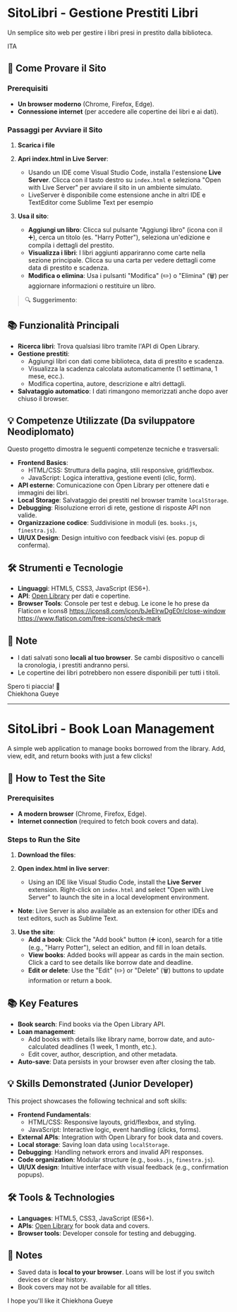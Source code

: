 # SitoLibri - Gestione Prestiti Libri

Un semplice sito web per gestire i libri presi in prestito dalla biblioteca.

ITA

## 🚀 Come Provare il Sito

### Prerequisiti
- **Un browser moderno** (Chrome, Firefox, Edge).
- **Connessione internet** (per accedere alle copertine dei libri e ai dati).

### Passaggi per Avviare il Sito
1. **Scarica i file**

2. **Apri index.html in Live Server**:
   - Usando un IDE come Visual Studio Code, installa l'estensione **Live Server**. Clicca con il tasto destro su `index.html` e seleziona "Open with Live Server" per avviare il sito in un ambiente simulato.
   - LiveServer è disponibile come estensione anche in altri IDE e TextEditor come Sublime Text per esempio

3. **Usa il sito**:
   - **Aggiungi un libro**: Clicca sul pulsante "Aggiungi libro" (icona con il ➕), cerca un titolo (es. "Harry Potter"), seleziona un'edizione e compila i dettagli del prestito.
   - **Visualizza i libri**: I libri aggiunti appariranno come carte nella sezione principale. Clicca su una carta per vedere dettagli come data di prestito e scadenza.
   - **Modifica o elimina**: Usa i pulsanti "Modifica" (✏️) o "Elimina" (🗑️) per aggiornare informazioni o restituire un libro.

> 🔍 **Suggerimento**: 

## 📚 Funzionalità Principali
- **Ricerca libri**: Trova qualsiasi libro tramite l'API di Open Library.
- **Gestione prestiti**:
  - Aggiungi libri con dati come biblioteca, data di prestito e scadenza.
  - Visualizza la scadenza calcolata automaticamente (1 settimana, 1 mese, ecc.).
  - Modifica copertina, autore, descrizione e altri dettagli.
- **Salvataggio automatico**: I dati rimangono memorizzati anche dopo aver chiuso il browser.

## 💡 Competenze Utilizzate (Da sviluppatore Neodiplomato)
Questo progetto dimostra le seguenti competenze tecniche e trasversali:
- **Frontend Basics**:
  - HTML/CSS: Struttura della pagina, stili responsive, grid/flexbox.
  - JavaScript: Logica interattiva, gestione eventi (clic, form).
- **API esterne**: Comunicazione con Open Library per ottenere dati e immagini dei libri.
- **Local Storage**: Salvataggio dei prestiti nel browser tramite `localStorage`.
- **Debugging**: Risoluzione errori di rete, gestione di risposte API non valide.
- **Organizzazione codice**: Suddivisione in moduli (es. `books.js`, `finestra.js`).
- **UI/UX Design**: Design intuitivo con feedback visivi (es. popup di conferma).

## 🛠️ Strumenti e Tecnologie
- **Linguaggi**: HTML5, CSS3, JavaScript (ES6+).
- **API**: [Open Library](https://openlibrary.org/) per dati e copertine.
- **Browser Tools**: Console per test e debug.
  Le icone le ho prese da Flaticon e Icons8
  https://icons8.com/icon/bJeElrwDgE0r/close-window
  https://www.flaticon.com/free-icons/check-mark

## 📝 Note
- I dati salvati sono **locali al tuo browser**. Se cambi dispositivo o cancelli la cronologia, i prestiti andranno persi.
- Le copertine dei libri potrebbero non essere disponibili per tutti i titoli.

Spero ti piaccia! 📖  
Chiekhona Gueye

  ***

  # SitoLibri - Book Loan Management

A simple web application to manage books borrowed from the library. Add, view, edit, and return books with just a few clicks!

## 🚀 How to Test the Site

### Prerequisites
- **A modern browser** (Chrome, Firefox, Edge).
- **Internet connection** (required to fetch book covers and data).

### Steps to Run the Site
1. **Download the files**:

2. **Open index.html in live server**:
   - Using an IDE like Visual Studio Code, install the **Live Server** extension. Right-click on `index.html` and select "Open with Live Server" to launch the site in a local development environment.  
- **Note**: Live Server is also available as an extension for other IDEs and text editors, such as Sublime Text.

3. **Use the site**:
   - **Add a book**: Click the "Add book" button (➕ icon), search for a title (e.g., "Harry Potter"), select an edition, and fill in loan details.
   - **View books**: Added books will appear as cards in the main section. Click a card to see details like borrow date and deadline.
   - **Edit or delete**: Use the "Edit" (✏️) or "Delete" (🗑️) buttons to update information or return a book.

## 📚 Key Features
- **Book search**: Find books via the Open Library API.
- **Loan management**:
  - Add books with details like library name, borrow date, and auto-calculated deadlines (1 week, 1 month, etc.).
  - Edit cover, author, description, and other metadata.
- **Auto-save**: Data persists in your browser even after closing the tab.

## 💡 Skills Demonstrated (Junior Developer)
This project showcases the following technical and soft skills:
- **Frontend Fundamentals**:
  - HTML/CSS: Responsive layouts, grid/flexbox, and styling.
  - JavaScript: Interactive logic, event handling (clicks, forms).
- **External APIs**: Integration with Open Library for book data and covers.
- **Local storage**: Saving loan data using `localStorage`.
- **Debugging**: Handling network errors and invalid API responses.
- **Code organization**: Modular structure (e.g., `books.js`, `finestra.js`).
- **UI/UX design**: Intuitive interface with visual feedback (e.g., confirmation popups).

## 🛠️ Tools & Technologies
- **Languages**: HTML5, CSS3, JavaScript (ES6+).
- **APIs**: [Open Library](https://openlibrary.org/) for book data and covers.
- **Browser tools**: Developer console for testing and debugging.

## 📝 Notes
- Saved data is **local to your browser**. Loans will be lost if you switch devices or clear history.
- Book covers may not be available for all titles.

I hope you'll like it
Chiekhona Gueye

